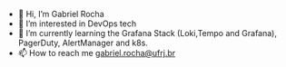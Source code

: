 - 👋 Hi, I’m Gabriel Rocha
- 👀 I’m interested in DevOps tech
- 🌱 I’m currently learning the Grafana Stack (Loki,Tempo and Grafana), PagerDuty, AlertManager and k8s.
- 📫 How to reach me gabriel.rocha@ufrj.br

<!---
gab-796/gab-796 is a ✨ special ✨ repository because its `README.md` (this file) appears on your GitHub profile.
You can click the Preview link to take a look at your changes.
--->
